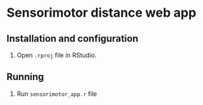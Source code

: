 # Sensorimotor distance web app

## Installation and configuration

1.  Open `.rproj` file in RStudio.
    
## Running

1.  Run `sensorimotor_app.r` file
